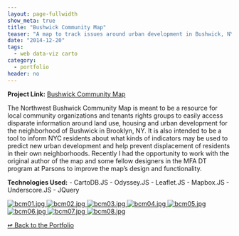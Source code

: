 ```yaml
---
layout: page-fullwidth
show_meta: true
title: "Bushwick Community Map"
teaser: "A map to track issues around urban development in Bushwick, NY"
date: "2014-12-20"
tags:
  - web data-viz carto 
category:
  - portfolio
header: no
---
```


<strong>Project Link:</strong> <a href="http://www.bushwickcommunitymap.org" target="_blank">Bushwick Community Map</a>

The Northwest Bushwick Community Map is meant to be a resource for local community organizations and tenants rights groups to easily access disparate information around land use, housing and urban development for the neighborhood of Bushwick in Brooklyn, NY. It is also intended to be a tool to inform NYC residents about what kinds of indicators may be used to predict new urban development and help prevent displacement of residents in their own neighborhoods. Recently I had the opportunity to work with the original author of the map and some fellow designers in the MFA DT program at Parsons to improve the map’s design and functionality.

<strong>Technologies Used:</strong>  - CartoDB.JS  - Odyssey.JS  - Leaflet.JS  - Mapbox.JS  - Underscore.JS  - JQuery 

<a href="{{site.url}}{{site.baseurl}}/images/bcm01.jpg" target="_blank">
  <img class="portfolio" src="{{site.url}}{{site.baseurl}}/images/bcm01.jpg" alt="bcm01.jpg">
</a>

<a href="{{site.url}}{{site.baseurl}}/images/bcm02.jpg" target="_blank">
  <img class="portfolio" src="{{site.url}}{{site.baseurl}}/images/bcm02.jpg" alt="bcm02.jpg">
</a>

<a href="{{site.url}}{{site.baseurl}}/images/bcm03.jpg" target="_blank">
  <img class="portfolio" src="{{site.url}}{{site.baseurl}}/images/bcm03.jpg" alt="bcm03.jpg">
</a>

<a href="{{site.url}}{{site.baseurl}}/images/bcm04.jpg" target="_blank">
  <img class="portfolio" src="{{site.url}}{{site.baseurl}}/images/bcm04.jpg" alt="bcm04.jpg">
</a>

<a href="{{site.url}}{{site.baseurl}}/images/bcm05.jpg" target="_blank">
  <img class="portfolio" src="{{site.url}}{{site.baseurl}}/images/bcm05.jpg" alt="bcm05.jpg">
</a>

<a href="{{site.url}}{{site.baseurl}}/images/bcm06.jpg" target="_blank">
  <img class="portfolio" src="{{site.url}}{{site.baseurl}}/images/bcm06.jpg" alt="bcm06.jpg">
</a>

<a href="{{site.url}}{{site.baseurl}}/images/bcm07.jpg" target="_blank">
  <img class="portfolio" src="{{site.url}}{{site.baseurl}}/images/bcm07.jpg" alt="bcm07.jpg">
</a>

<a href="{{site.url}}{{site.baseurl}}/images/bcm08.jpg" target="_blank">
  <img class="portfolio" src="{{site.url}}{{site.baseurl}}/images/bcm08.jpg" alt="bcm08.jpg">
</a>


[<span class="back-arrow">&#8619;</span> Back to the Portfolio](/work/)